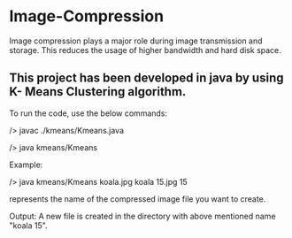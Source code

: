 # Image-Compression

Image compression plays a major role during image transmission and storage.
This reduces the usage of higher bandwidth and hard disk space.

This project has been developed in java by using K- Means Clustering algorithm. 
-------------------------------------------------------------------------------------------
To run the code, use the below commands:

/> javac ./kmeans/Kmeans.java

/> java kmeans/Kmeans <original file path> <compressed file name> <K value>
  
Example:

/> java kmeans/Kmeans koala.jpg koala 15.jpg 15

<Compressed file name> represents the name of the compressed image file you want to create.

Output:
A new file is created in the directory with above mentioned name "koala 15".
